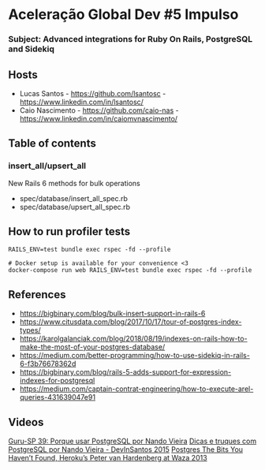 # Aceleração Global Dev #5 Impulso
### Subject: Advanced integrations for Ruby On Rails, PostgreSQL and Sidekiq


## Hosts

- Lucas Santos - https://github.com/lsantosc - https://www.linkedin.com/in/lsantosc/
- Caio Nascimento - https://github.com/caio-nas - https://www.linkedin.com/in/caiomvnascimento/

## Table of contents

### insert_all/upsert_all
New Rails 6 methods for bulk operations

- spec/database/insert_all_spec.rb
- spec/database/upsert_all_spec.rb

## How to run profiler tests

```
RAILS_ENV=test bundle exec rspec -fd --profile

# Docker setup is available for your convenience <3
docker-compose run web RAILS_ENV=test bundle exec rspec -fd --profile
```

## References
- https://bigbinary.com/blog/bulk-insert-support-in-rails-6
- https://www.citusdata.com/blog/2017/10/17/tour-of-postgres-index-types/
- https://karolgalanciak.com/blog/2018/08/19/indexes-on-rails-how-to-make-the-most-of-your-postgres-database/
- https://medium.com/better-programming/how-to-use-sidekiq-in-rails-6-f3b76678362d
- https://bigbinary.com/blog/rails-5-adds-support-for-expression-indexes-for-postgresql
- https://medium.com/captain-contrat-engineering/how-to-execute-arel-queries-431639047e91

## Videos

[Guru-SP 39: Porque usar PostgreSQL por Nando Vieira](https://www.youtube.com/watch?v=VWtvJsjpOjY)
[Dicas e truques com PostgreSQL por Nando Vieira - DevInSantos 2015](https://www.youtube.com/watch?v=unFnLc9f3dg)
[Postgres The Bits You Haven’t Found, Heroku’s Peter van Hardenberg at Waza 2013](https://vimeo.com/61044807)
